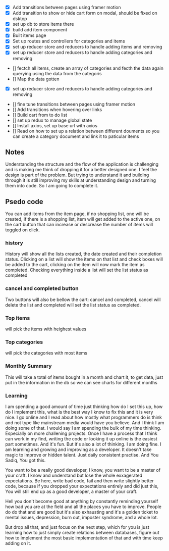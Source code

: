 - [x] Add transitions between pages using framer motion
- [x] Add transition to show or hide cart form on modal, should be fixed on dsktop
- [x] set up db to store items there
- [x] build add item component
- [x] Built items page
- [x] Set up routes and controllers for categories and items
- [x] set up reducer store and reducers to handle adding items and removing
- [x] set up reducer store and reducers to handle adding categories and removing
- [] fectch all items, create an array of categories and fecth the data again querying using the data from the categoris
- [] Map the data gotten
- [x] set up reducer store and reducers to handle adding categories and removing
- [] fine tune transitions between pages using framer motion
- [] Add transitions when hovering over links
- [] Build cart from to do list
- [] set up redux to manage global state
- [] Install axios, set up base url with axios
- [] Read on how to set up a relation between different douments so you can create a category document and link it to paticular items


## Notes
Understanding the structure and the flow of the application is challenging and is making me think of dropping it for a better designed one. I feel the design is part of the problem. But trying to understand it and building through it is still improving my skills at understanding design and turning them into code. So I am going to complete it. 

## Psedo code
You can add items from the item page, if no shopping list, one will be created, if there is a shopping list, item will get added to the active one, on the cart button that can increase or descrease the number of items will toggled on click.

### history
History will show all the lists created, the date created and their completion status. Clicking on a list will show the items on that list and check boxes will be added to the cart, clicking on the item will now mark the item as completed. Checking everything inside a list will set the list status as completed

### cancel and completed button
Two buttons will also be bellow the cart: cancel and completed, cancel will delete the list and completed will set the list status as completed.

### Top items
will pick the items with heighest values

### Top categories
will pick the categories with most items

### Monthly Summary
This will take a total of items bought in a month and chart it, to get data, just put in the information in the db so we can see charts for different months



### Learning
I am spending a good amount of time just thinking how do I set this up, how do I implement this, what is the best way I know to fix this and it is very nice. I go online and I read about how mostly what programmers do is think and not type like mainstream media would have you believe. And I think I am doing some of that. I would say I am spending the bulk of my time thinking. Especially on more challening projects. Once I have a process that I think can work in my find, writing the code or looking it up online is the easiest part sometimes. And it's fun. But it's also a lot of thinking.
I am doing fine. I am learning and growing and improving as a developer. It doesn't take magic to improve or hidden talent. Just daily consistent practise. And You Sadiq, You got this.

You want to be a really good developer, I know, you want to be a master of your craft. I know and understand but lose the whole exxagerated expectations. Be here, write bad code, fail and then write slightly better code, because if you dropped your expectations entirely and did just this, You will still end up as a good developer, a master of your craft.

Hell you don't become good at anything by constantly reminding yourself how bad you are at the field and all the places you have to improve. People do do that and are good but it's also exhausting and it's a golden ticket to mental issues, depression, burn out, imposter syndrome, and a whole lot.

But drop all that, and just focus on the next step, which for you is just learning how to just simply create relations between databases, figure out how to implement the most basic implementation of that and with time keep adding on it.